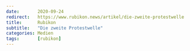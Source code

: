 ```yaml
---
date:       2020-09-24
redirect:   https://www.rubikon.news/artikel/die-zweite-protestwelle
title:      Rubikon
subtitle:   "Die zweite Protestwelle"
categories: Medien
tags:       [rubikon]
---
```

